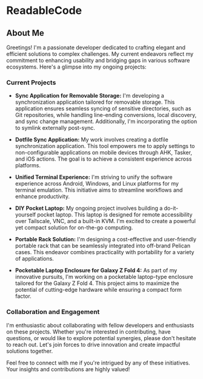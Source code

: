 # ReadableCode

## About Me

Greetings! I'm a passionate developer dedicated to crafting elegant and efficient solutions to complex challenges. My current endeavors reflect my commitment to enhancing usability and bridging gaps in various software ecosystems. Here's a glimpse into my ongoing projects:

### Current Projects

- **Sync Application for Removable Storage:** I'm developing a synchronization application tailored for removable storage. This application ensures seamless syncing of sensitive directories, such as Git repositories, while handling line-ending conversions, local discovery, and sync change management. Additionally, I'm incorporating the option to symlink externally post-sync.

- **Dotfile Sync Application:** My work involves creating a dotfile synchronization application. This tool empowers me to apply settings to non-configurable applications on mobile devices through AHK, Tasker, and iOS actions. The goal is to achieve a consistent experience across platforms.

- **Unified Terminal Experience:** I'm striving to unify the software experience across Android, Windows, and Linux platforms for my terminal emulation. This initiative aims to streamline workflows and enhance productivity.

- **DIY Pocket Laptop:** My ongoing project involves building a do-it-yourself pocket laptop. This laptop is designed for remote accessibility over Tailscale, VNC, and a built-in KVM. I'm excited to create a powerful yet compact solution for on-the-go computing.

- **Portable Rack Solution:** I'm designing a cost-effective and user-friendly portable rack that can be seamlessly integrated into off-brand Pelican cases. This endeavor combines practicality with portability for a variety of applications.

- **Pocketable Laptop Enclosure for Galaxy Z Fold 4:** As part of my innovative pursuits, I'm working on a pocketable laptop-type enclosure tailored for the Galaxy Z Fold 4. This project aims to maximize the potential of cutting-edge hardware while ensuring a compact form factor.

### Collaboration and Engagement

I'm enthusiastic about collaborating with fellow developers and enthusiasts on these projects. Whether you're interested in contributing, have questions, or would like to explore potential synergies, please don't hesitate to reach out. Let's join forces to drive innovation and create impactful solutions together.

Feel free to connect with me if you're intrigued by any of these initiatives. Your insights and contributions are highly valued!
